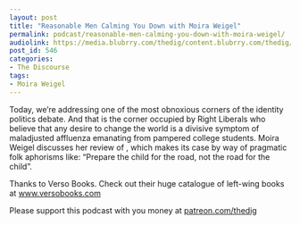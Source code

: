 ```yaml
---
layout: post
title: "Reasonable Men Calming You Down with Moira Weigel"
permalink: podcast/reasonable-men-calming-you-down-with-moira-weigel/
audiolink: https://media.blubrry.com/thedig/content.blubrry.com/thedig/The_Dig_-_EP_154_-_MWeigel.mp3
post_id: 546
categories: 
- The Discourse
tags: 
- Moira Weigel
---
```


Today, we’re addressing one of the most obnoxious corners of the identity politics debate. And that is the corner occupied by Right Liberals who believe that any desire to change the world is a divisive symptom of maladjusted affluenza emanating from pampered college students. Moira Weigel discusses her 
 review of 
, which makes its case by way of pragmatic folk aphorisms like: “Prepare the child for the road, not the road for the child”.

Thanks to Verso Books. Check out their huge catalogue of left-wing books at www.versobooks.com

Please support this podcast with you money at [patreon.com/thedig](patreon.com/thedig)